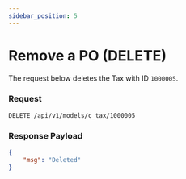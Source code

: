 ```yaml
---
sidebar_position: 5
---
```


# Remove a PO (DELETE)

The request below deletes the Tax with ID `1000005`.

### Request

```http
DELETE /api/v1/models/c_tax/1000005
```

### Response Payload

```json
{
    "msg": "Deleted"
}
```
